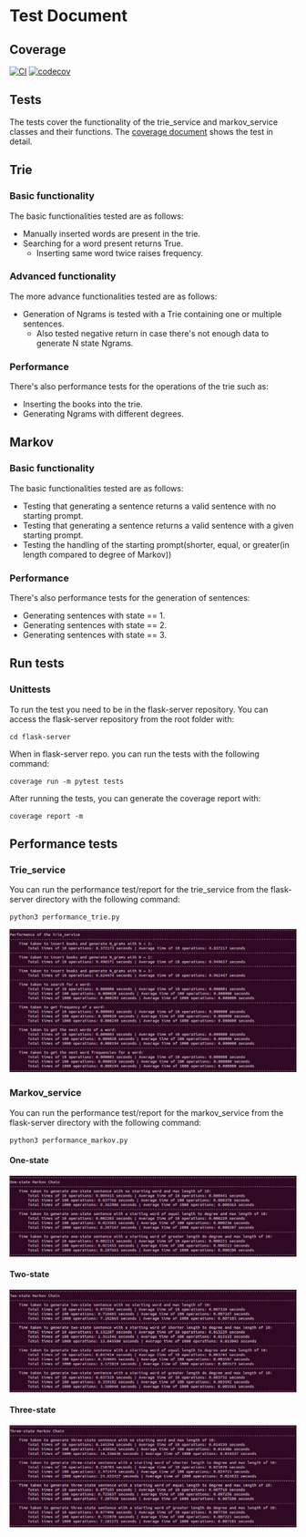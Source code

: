 # Test Document

## Coverage
[![CI](https://github.com/kodtld/Markov-s-Letters/actions/workflows/main.yml/badge.svg)](https://github.com/kodtld/Markov-s-Letters/actions/workflows/main.yml)
[![codecov](https://codecov.io/gh/kodtld/Markov-s-Letters/branch/master/graph/badge.svg?token=GZHXEZIJ17)](https://codecov.io/gh/kodtld/Markov-s-Letters)

## Tests
The tests cover the functionality of the trie_service and markov_service classes and their functions.
The [coverage document](https://codecov.io/gh/kodtld/Markov-s-Letters) shows the test in detail. 

## Trie

### Basic functionality
The basic functionalities tested are as follows:
- Manually inserted words are present in the trie.
- Searching for a word present returns True.
  - Inserting same word twice raises frequency.

### Advanced functionality
The more advance functionalities tested are as follows:
- Generation of Ngrams is tested with a Trie containing one or multiple sentences.
  - Also tested negative return in case there's not enough data to generate N state Ngrams.

### Performance
There's also performance tests for the operations of the trie such as:
- Inserting the books into the trie.
- Generating Ngrams with different degrees.

## Markov
### Basic functionality
The basic functionalities tested are as follows:
- Testing that generating a sentence returns a valid sentence with no starting prompt.
- Testing that generating a sentence returns a valid sentence with a given starting prompt.
- Testing the handling of the starting prompt(shorter, equal, or greater(in length compared to degree of Markov))

### Performance
There's also performance tests for the generation of sentences:
- Generating sentences with state == 1.
- Generating sentences with state == 2.
- Generating sentences with state == 3.

## Run tests
### Unittests
To run the test you need to be in the flask-server repository.
You can access the flask-server repository from the root folder with:
```
cd flask-server
```
When in flask-server repo. you can run the tests with the following command:
```
coverage run -m pytest tests
```
After running the tests, you can generate the coverage report with:
```
coverage report -m

```
## Performance tests
### Trie_service

You can run the performance test/report for the trie_service from the flask-server directory with the following command:
```
python3 performance_trie.py
```
![Performance of trie_service](https://github.com/kodtld/Markov-s-Letters/blob/master/documentation/images/UPDATE_Trie_service_performance.jpg)

### Markov_service

You can run the performance test/report for the markov_service from the flask-server directory with the following command:
```
python3 performance_markov.py
```
#### One-state
![One-state performance](https://github.com/kodtld/Markov-s-Letters/blob/master/documentation/images/One_state_performance.jpg)

#### Two-state
![Two-state performance](https://github.com/kodtld/Markov-s-Letters/blob/master/documentation/images/Two_state_performance.jpg)

#### Three-state
![Three-state performance](https://github.com/kodtld/Markov-s-Letters/blob/master/documentation/images/Three_state_performance.jpg)
